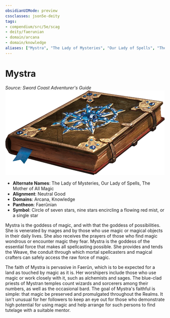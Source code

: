 ```yaml
---
obsidianUIMode: preview
cssclasses: json5e-deity
tags:
- compendium/src/5e/scag
- deity/faerunian
- domain/arcana
- domain/knowledge
aliases: ["Mystra", "The Lady of Mysteries", "Our Lady of Spells", "The Mother of All Magic"]
---
```

# Mystra
*Source: Sword Coast Adventurer's Guide* 
![](https://raw.githubusercontent.com/5etools-mirror-3/5etools-img/main/deities/SCAG/Symbol%20of%20Mystra.webp#symbol)

- **Alternate Names**: The Lady of Mysteries, Our Lady of Spells, The Mother of All Magic
- **Alignment**: Neutral Good
- **Domains**: Arcana, Knowledge
- **Pantheon**: Faerûnian
- **Symbol**: Circle of seven stars, nine stars encircling a flowing red mist, or a single star

Mystra is the goddess of magic, and with that the goddess of possibilities. She is venerated by mages and by those who use magic or magical objects in their daily lives. She also receives the prayers of those who find magic wondrous or encounter magic they fear. Mystra is the goddess of the essential force that makes all spellcasting possible. She provides and tends the Weave, the conduit through which mortal spellcasters and magical crafters can safely access the raw force of magic.

The faith of Mystra is pervasive in Faerûn, which is to be expected for a land as touched by magic as it is. Her worshipers include those who use magic or work closely with it, such as alchemists and sages. The blue-clad priests of Mystran temples count wizards and sorcerers among their numbers, as well as the occasional bard. The goal of Mystra's faithful is simple: that magic be preserved and promulgated throughout the Realms. It isn't unusual for her followers to keep an eye out for those who demonstrate high potential for using magic and help arrange for such persons to find tutelage with a suitable mentor.